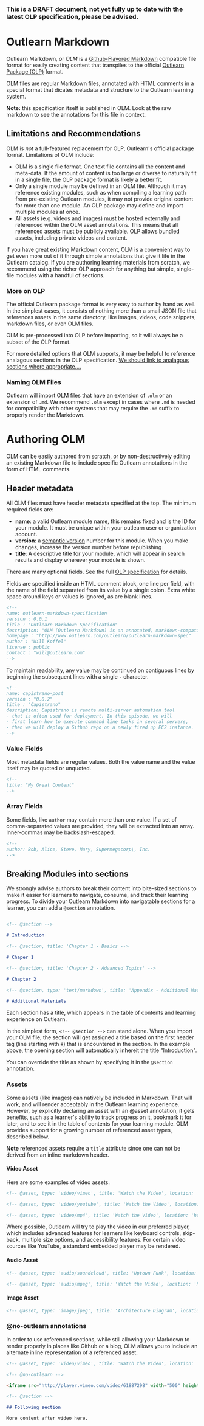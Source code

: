 <!--
name: outlearn-markdown-specification
version : 0.0.1
title : "Outlearn Markdown Specification"
description: "OLM (Outlearn Markdown) is an annotated, markdown-compatible text format for importing simple learning content as Outlearn modules.  This specification describes in plain terms how to easily author OLM files."
homepage : "http://www.outlearn.com/outlearn/outlearn-markdown-spec"
author : "Will Koffel"
license : "Public",
contact : "will@outlearn.com"
-->

### This is a DRAFT document, not yet fully up to date with the latest OLP specification, please be advised.

<!-- @section -->

# Outlearn Markdown

Outlearn Markdown, or *OLM* is a [Github-Flavored Markdown](https://help.github.com/articles/github-flavored-markdown/) compatible file format for easily creating content that transpiles to the official [Outlearn Package (OLP)](http://www.outlearn.com/outlearn/outlearn-package-spec) format.

OLM files are regular Markdown files, annotated with HTML comments in a special format that dicates metadata and structure to the Outlearn learning system.

**Note:** this specification itself is published in OLM.  Look at the raw markdown to see the annotations for this file in context.

## Limitations and Recommendations

OLM is *not* a full-featured replacement for OLP, Outlearn's official package format.  Limitations of OLM include:

* OLM is a single file format.  One text file contains all the content and meta-data.  If the amount of content is too large or diverse to naturally fit in a single file, the OLP package format is likely a better fit.
* Only a single module may be defined in an OLM file.  Although it may reference existing modules, such as when compiling a learning path from pre-existing Outlearn modules, it may not provide original content for more than one module.  An OLP package may define and import multiple modules at once.
* All assets (e.g. videos and images) must be hosted externally and referenced within the OLM asset annotations.  This means that all referenced assets must be publicly available.  OLP allows bundled assets, including private videos and content.

If you have great existing Markdown content, OLM is a convenient way to get even more out of it through simple annotations that give it life in the Outlearn catalog.  If you are authoring learning materials from scratch, we recommend using the richer OLP approach for anything but simple, single-file modules with a handful of sections.

### More on OLP

The official Outlearn package format is very easy to author by hand as well.  In the simplest cases, it consists of nothing more than a small JSON file that references assets in the same directory, like images, videos, code snippets, markdown files, or even OLM files.

OLM is pre-processed into OLP before importing, so it will always be a subset of the OLP format.

For more detailed options that OLM supports, it may be helpful to reference analagous sections in the OLP specification. [We should link to analagous sections where appropriate....](#)

### Naming OLM Files

Outlearn will import OLM files that have an extension of `.olm` or an extension of `.md`.  We recommend `.olm` except in cases where `.md` is needed for compatibility with other systems that may require the `.md` suffix to properly render the Markdown.

<!-- @section -->

# Authoring OLM

OLM can be easily authored from scratch, or by non-destructively editing an existing Markdown file to include specific Outlearn annotations in the form of HTML comments.

## Header metadata

All OLM files must have header metadata specified at the top.  The minimum required fields are:

* **name**: a valid Outlearn module name, this remains fixed and is the ID for your module.  It must be unique within your outlearn user or organization account.
* **version**: a [semantic version](http://semver.org/) number for this module.  When you make changes, increase the version number before republishing
* **title**: A descriptive title for your module, which will appear in search results and display wherever your module is shown.

There are many optional fields.  See the full [OLP specification](#) for details.

Fields are specified inside an HTML comment block, one line per field, with the name of the field separated from its value by a single colon.  Extra white space around keys or values is ignored, as are blank lines.

```markdown
<!--
name: outlearn-markdown-specification
version : 0.0.1
title : "Outlearn Markdown Specification"
description: "OLM (Outlearn Markdown) is an annotated, markdown-compatible text format for importing simple learning content as Outlearn modules.  This specification describes in plain terms how to easily author OLM files."
homepage : "http://www.outlearn.com/outlearn/outlearn-markdown-spec"
author : "Will Koffel"
license : public
contact : "will@outlearn.com"
-->

```

To maintain readability, any value may be continued on contiguous lines by beginning the subsequent lines with a single `-` character.

```markdown
<!--
name: capistrano-post
version : "0.0.2"
title : "Capistrano"
description: Capistrano is remote multi-server automation tool
- that is often used for deployment. In this episode, we will
- first learn how to execute command line tasks in several servers,
- then we will deploy a Github repo on a newly fired up EC2 instance.
-->
```

### Value Fields

Most metadata fields are regular values.  Both the value name and the value itself may be quoted or unquoted.

```markdown
<!--
title: "My Great Content"
-->
```

### Array Fields

Some fields, like `author` may contain more than one value.  If a set of comma-separated values are provided, they will be extracted into an array.  Inner-commas may be backslash-escaped.

```markdown
<!--
author: Bob, Alice, Steve, Mary, Supermegacorp\, Inc.
-->
```

## Breaking Modules into sections

We strongly advise authors to break their content into bite-sized sections to make it easier for learners to navigate, consume, and track their learning progress.  To divide your Outlearn Markdown into navigatable sections for a learner, you can add a `@section` annotation.

```markdown

<!-- @section -->

# Introduction

<!-- @section, title: 'Chapter 1 - Basics -->

# Chaper 1

<!-- @section, title: 'Chapter 2 - Advanced Topics' -->

# Chapter 2

<!-- @section, type: 'text/markdown', title: 'Appendix - Additional Materials' -->

# Additional Materials

```

Each section has a title, which appears in the table of contents and learning experience on Outlearn.

In the simplest form, `<!-- @section -->` can stand alone.  When you import your OLM file, the section will get assigned a title based on the first header tag (line starting with `#`) that is encountered in the section.  In the example above, the opening section will automatically inhereit the title "Introduction".

You can override the title as shown by specifying it in the `@section` annotation.

### Assets

Some assets (like images) can natively be included in Markdown.  That will work, and will render acceptably in the Outlearn learning experience.  However, by explicitly declaring an asset with an @asset annotation, it gets benefits, such as a learner's ability to track progress on it, bookmark it for later, and to see it in the table of contents for your learning module.  OLM provides support for a growing number of referenced asset types, described below.

**Note** referenced assets require a `title` attribute since one can not be derived from an inline markdown header.

#### Video Asset

Here are some examples of video assets.

```markdown
<!-- @asset, type: 'video/vimeo', title: 'Watch the Video', location: 'https://vimeo.com/61887298' -->

<!-- @asset, type: 'video/youtube', title: 'Watch the Video', location: 'https://www.youtube.com/watch?v=CmjeCchGRQo' -->

<!-- @asset, type: 'video/mp4', title: 'Watch the Video', location: 'http://www.example.com/training/video1.mp4' -->
```

Where possible, Outlearn will try to play the video in our preferred player, which includes advanced features for learners like keyboard controls, skip-back, multiple size options, and accessibility features.  For certain video sources like YouTube, a standard embedded player may be rendered.

#### Audio Asset

```markdown
<!-- @asset, type: 'audio/soundcloud', title: 'Uptown Funk', location: 'https://soundcloud.com/mmmusic/mark-ronson-uptown-funk' -->

<!-- @asset, type: 'audio/mpeg', title: 'Watch the Video', location: 'http://www.podtrac.com/pts/redirect.mp3/twit.cachefly.net/audio/twit/twit0497/twit0497.mp3' -->
```

#### Image Asset

```markdown
<!-- @asset, type: 'image/jpeg', title: 'Architecture Diagram', location: 'http://ad009cdnb.archdaily.net/wp-content/uploads/2011/05/1304980266-ad30-circulation-diagram.jpg' -->
```

### @no-outlearn annotations

In order to use referenced sections, while still allowing your Markdown to render properly in places like Github or a blog, OLM allows you to include an alternate inline representation of a referenced asset.

```markdown
<!-- @asset, type: 'video/vimeo', title: 'Watch the Video', location: 'https://vimeo.com/61887298' -->

<!-- @no-outlearn -->

<iframe src="http://player.vimeo.com/video/61887298" width="500" height="281" frameborder="0" webkitallowfullscreen mozallowfullscreen allowfullscreen></iframe> <p><a href="https://vimeo.com/61887298">Build Podcast 035 Capistrano</a> from <a href="https://vimeo.com/sayanee">Sayanee</a> on <a href="https://vimeo.com">Vimeo</a>.</p>

<!-- @section -->

## Following section

More content after video here.
```

